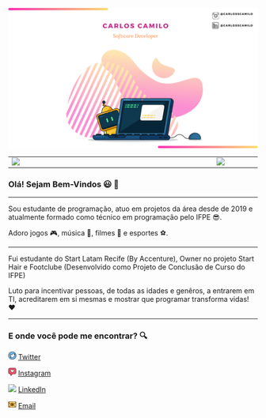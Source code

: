 ![capa github](https://github.com/carlosscamilo/carlosscamilo/blob/main/images/Carlos%20Camilo%20GitHub%20Pronta.png)  


<!--
**carlosscamilo/carlosscamilo** is a ✨ _special_ ✨ repository because its `README.md` (this file) appears on your GitHub profile.

Here are some ideas to get you started:

- 🔭 I’m currently working on ...
- 🌱 I’m currently learning ...
- 👯 I’m looking to collaborate on ...
- 🤔 I’m looking for help with ...
- 💬 Ask me about ...
- 📫 How to reach me: ...
- 😄 Pronouns: ...
- ⚡ Fun fact: ...
-->
<center>
<table>
    <tr>
        <td><img width="400px" align="left" src="https://github-readme-stats.vercel.app/api/top-langs/?username=carlosscamilo&hide=html&layout=compact&theme=buefy" /></td>
        <td><img width="495px" align="left" src="https://github-readme-stats.vercel.app/api?username=carlosscamilo&theme=buefy"/></td>
    </tr>   
</table>
</center>  

### Olá! Sejam Bem-Vindos :smiley: 👋

---

Sou estudante de programação, atuo em projetos da área desde de 2019 e atualmente formado como técnico em programação pelo IFPE :sunglasses:.

Adoro jogos :video_game:, música :guitar:, filmes :cinema: e esportes :soccer:.

---

Fui estudante do Start Latam Recife (By Accenture), Owner no projeto Start Hair e Footclube (Desenvolvido como Projeto de Conclusão de Curso do IFPE)

Luto para incentivar pessoas, de todas as idades e genêros, a entrarem em TI, acreditarem em si mesmas e mostrar que programar transforma vidas! :hearts:

---

### E onde você pode me encontrar? :mag:

<a href="https://twitter.com/carlosscamilo"><img src="https://github.com/carlosscamilo/carlosscamilo/blob/main/images/twitter.png" width="16"></img></a> [Twitter](https://twitter.com/carlosscamilo)   

<a href="https://www.instagram.com/carlosscamilo/"><img src="https://github.com/carlosscamilo/carlosscamilo/blob/main/images/instagram.png" width="16"></img></a> [Instagram](https://www.instagram.com/carlosscamilo)  

<a href="https://www.linkedin.com/in/carlosscamilo"><img src="https://github.com/carlosscamilo/carlosscamilo/blob/main/images/linkedin.png" width="16"></img></a> [LinkedIn](https://www.linkedin.com/in/carlosscamilo)  

<a href="mailto:carlos_camilo250@hotmail.com"><img src="https://github.com/carlosscamilo/carlosscamilo/blob/main/images/email.png" width="16"></img></a> [Email](mailto:carlos_camilo250@hotmail.com)  
